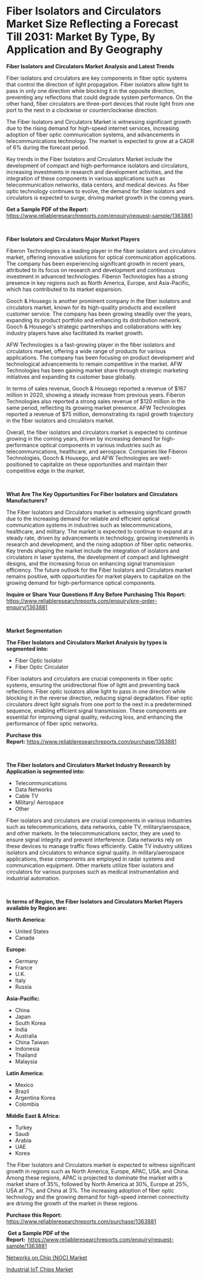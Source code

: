 <p><h1>Fiber Isolators and Circulators Market Size Reflecting a Forecast Till 2031: Market By Type, By Application and By Geography</h1></p><p><strong>Fiber Isolators and Circulators Market Analysis and Latest Trends</strong></p>
<p><p>Fiber isolators and circulators are key components in fiber optic systems that control the direction of light propagation. Fiber isolators allow light to pass in only one direction while blocking it in the opposite direction, preventing any reflections that could degrade system performance. On the other hand, fiber circulators are three-port devices that route light from one port to the next in a clockwise or counterclockwise direction.</p><p>The Fiber Isolators and Circulators Market is witnessing significant growth due to the rising demand for high-speed internet services, increasing adoption of fiber optic communication systems, and advancements in telecommunications technology. The market is expected to grow at a CAGR of 6% during the forecast period.</p><p>Key trends in the Fiber Isolators and Circulators Market include the development of compact and high-performance isolators and circulators, increasing investments in research and development activities, and the integration of these components in various applications such as telecommunication networks, data centers, and medical devices. As fiber optic technology continues to evolve, the demand for fiber isolators and circulators is expected to surge, driving market growth in the coming years.</p></p>
<p><strong>Get a Sample PDF of the Report:&nbsp;</strong> <a href="https://www.reliableresearchreports.com/enquiry/request-sample/1363881">https://www.reliableresearchreports.com/enquiry/request-sample/1363881</a></p>
<p>&nbsp;</p>
<p><strong>Fiber Isolators and Circulators Major Market Players</strong></p>
<p><p>Fiberon Technologies is a leading player in the fiber isolators and circulators market, offering innovative solutions for optical communication applications. The company has been experiencing significant growth in recent years, attributed to its focus on research and development and continuous investment in advanced technologies. Fiberon Technologies has a strong presence in key regions such as North America, Europe, and Asia-Pacific, which has contributed to its market expansion.</p><p>Gooch & Housego is another prominent company in the fiber isolators and circulators market, known for its high-quality products and excellent customer service. The company has been growing steadily over the years, expanding its product portfolio and enhancing its distribution network. Gooch & Housego's strategic partnerships and collaborations with key industry players have also facilitated its market growth.</p><p>AFW Technologies is a fast-growing player in the fiber isolators and circulators market, offering a wide range of products for various applications. The company has been focusing on product development and technological advancements to remain competitive in the market. AFW Technologies has been gaining market share through strategic marketing initiatives and expanding its customer base globally.</p><p>In terms of sales revenue, Gooch & Housego reported a revenue of $167 million in 2020, showing a steady increase from previous years. Fiberon Technologies also reported a strong sales revenue of $120 million in the same period, reflecting its growing market presence. AFW Technologies reported a revenue of $75 million, demonstrating its rapid growth trajectory in the fiber isolators and circulators market. </p><p>Overall, the fiber isolators and circulators market is expected to continue growing in the coming years, driven by increasing demand for high-performance optical components in various industries such as telecommunications, healthcare, and aerospace. Companies like Fiberon Technologies, Gooch & Housego, and AFW Technologies are well-positioned to capitalize on these opportunities and maintain their competitive edge in the market.</p></p>
<p>&nbsp;</p>
<p><strong>What Are The Key Opportunities For Fiber Isolators and Circulators Manufacturers?</strong></p>
<p><p>The Fiber Isolators and Circulators market is witnessing significant growth due to the increasing demand for reliable and efficient optical communication systems in industries such as telecommunications, healthcare, and military. The market is expected to continue to expand at a steady rate, driven by advancements in technology, growing investments in research and development, and the rising adoption of fiber optic networks. Key trends shaping the market include the integration of isolators and circulators in laser systems, the development of compact and lightweight designs, and the increasing focus on enhancing signal transmission efficiency. The future outlook for the Fiber Isolators and Circulators market remains positive, with opportunities for market players to capitalize on the growing demand for high-performance optical components.</p></p>
<p><strong>Inquire or Share Your Questions If Any Before Purchasing This Report:</strong> <a href="https://www.reliableresearchreports.com/enquiry/pre-order-enquiry/1363881">https://www.reliableresearchreports.com/enquiry/pre-order-enquiry/1363881</a></p>
<p>&nbsp;</p>
<p><strong>Market Segmentation</strong></p>
<p><strong>The Fiber Isolators and Circulators Market Analysis by types is segmented into:</strong></p>
<p><ul><li>Fiber Optic Isolator</li><li>Fiber Optic Circulator</li></ul></p>
<p><p>Fiber isolators and circulators are crucial components in fiber optic systems, ensuring the unidirectional flow of light and preventing back reflections. Fiber optic isolators allow light to pass in one direction while blocking it in the reverse direction, reducing signal degradation. Fiber optic circulators direct light signals from one port to the next in a predetermined sequence, enabling efficient signal transmission. These components are essential for improving signal quality, reducing loss, and enhancing the performance of fiber optic networks.</p></p>
<p><strong>Purchase this Report:&nbsp;</strong><a href="https://www.reliableresearchreports.com/purchase/1363881">https://www.reliableresearchreports.com/purchase/1363881</a></p>
<p>&nbsp;</p>
<p><strong>The Fiber Isolators and Circulators Market Industry Research by Application is segmented into:</strong></p>
<p><ul><li>Telecommunications</li><li>Data Networks</li><li>Cable TV</li><li>Military/ Aerospace</li><li>Other</li></ul></p>
<p><p>Fiber isolators and circulators are crucial components in various industries such as telecommunications, data networks, cable TV, military/aerospace, and other markets. In the telecommunications sector, they are used to ensure signal integrity and prevent interference. Data networks rely on these devices to manage traffic flows efficiently. Cable TV industry utilizes isolators and circulators to enhance signal quality. In military/aerospace applications, these components are employed in radar systems and communication equipment. Other markets utilize fiber isolators and circulators for various purposes such as medical instrumentation and industrial automation.</p></p>
<p>&nbsp;</p>
<p><strong>In terms of Region, the Fiber Isolators and Circulators Market Players available by Region are:</strong></p>
<p>
    <p> <strong> North America: </strong>
        <ul>
            <li>United States</li>
            <li>Canada</li>
        </ul>
        </p> 
    <p> <strong> Europe: </strong>
        <ul>
            <li>Germany</li>
            <li>France</li>
            <li>U.K.</li>
            <li>Italy</li>
            <li>Russia</li>
        </ul>
        </p> 
    <p> <strong> Asia-Pacific: </strong>
        <ul>
            <li>China</li>
            <li>Japan</li>
            <li>South Korea</li>
            <li>India</li>
            <li>Australia</li>
            <li>China Taiwan</li>
            <li>Indonesia</li>
            <li>Thailand</li>
            <li>Malaysia</li>
        </ul>
        </p> 
    <p> <strong> Latin America: </strong>
        <ul>
            <li>Mexico</li>
            <li>Brazil</li>
            <li>Argentina Korea</li>
            <li>Colombia</li>
        </ul>
        </p> 
    <p> <strong> Middle East & Africa: </strong>
        <ul>
            <li>Turkey</li>
            <li>Saudi</li>
            <li>Arabia</li>
            <li>UAE</li>
            <li>Korea</li>
        </ul>
    </p>
    </p>
<p><p>The Fiber Isolators and Circulators market is expected to witness significant growth in regions such as North America, Europe, APAC, USA, and China. Among these regions, APAC is projected to dominate the market with a market share of 35%, followed by North America at 30%, Europe at 25%, USA at 7%, and China at 3%. The increasing adoption of fiber optic technology and the growing demand for high-speed internet connectivity are driving the growth of the market in these regions.</p></p>
<p><strong>Purchase this Report: </strong><a href="https://www.reliableresearchreports.com/purchase/1363881">https://www.reliableresearchreports.com/purchase/1363881</a></p>
<p>&nbsp;<strong>Get a Sample PDF of the Report:&nbsp;&nbsp;</strong><a href="https://www.reliableresearchreports.com/enquiry/request-sample/1363881">https://www.reliableresearchreports.com/enquiry/request-sample/1363881</a></p>
<p><strong></strong></p>
<p><p><a href="https://github.com/prosalinda88/Market-Research-Report-List-3/blob/main/networks-on-chip-noc-market.md">Networks on Chip (NOC) Market</a></p><p><a href="https://github.com/NorbertYates/Market-Research-Report-List-4/blob/main/industrial-iot-chips-market.md">Industrial IoT Chips Market</a></p></p>